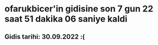 # ofarukbicer'in gidisine son 7 gun 22 saat 51 dakika 06 saniye kaldi

## Gidis tarihi: 30.09.2022 :(